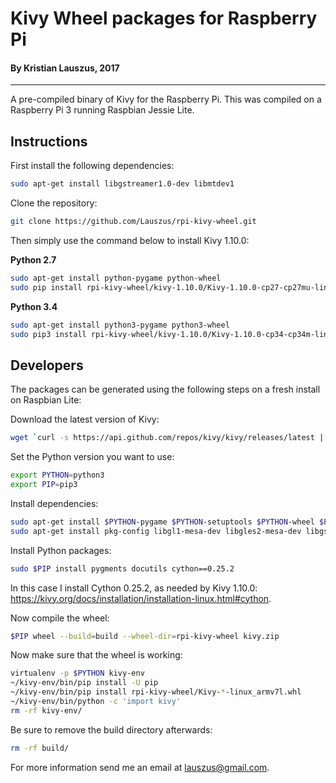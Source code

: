 # Kivy Wheel packages for Raspberry Pi

#### By Kristian Lauszus, 2017
_________

A pre-compiled binary of Kivy for the Raspberry Pi. This was compiled on a Raspberry Pi 3 running Raspbian Jessie Lite.

## Instructions

First install the following dependencies:

```bash
sudo apt-get install libgstreamer1.0-dev libmtdev1
```

Clone the repository:

```bash
git clone https://github.com/Lauszus/rpi-kivy-wheel.git
```

Then simply use the command below to install Kivy 1.10.0:

__Python 2.7__

```bash
sudo apt-get install python-pygame python-wheel
sudo pip install rpi-kivy-wheel/kivy-1.10.0/Kivy-1.10.0-cp27-cp27mu-linux_armv7l.whl
```

__Python 3.4__

```bash
sudo apt-get install python3-pygame python3-wheel
sudo pip3 install rpi-kivy-wheel/kivy-1.10.0/Kivy-1.10.0-cp34-cp34m-linux_armv7l.whl
```

## Developers

The packages can be generated using the following steps on a fresh install on Raspbian Lite:

Download the latest version of Kivy:

```bash
wget `curl -s https://api.github.com/repos/kivy/kivy/releases/latest | python -mjson.tool | grep 'zipball_url' | cut -d'"' -f4` -O kivy.zip
```

Set the Python version you want to use:

```bash
export PYTHON=python3
export PIP=pip3
```

Install dependencies:

```bash
sudo apt-get install $PYTHON-pygame $PYTHON-setuptools $PYTHON-wheel $PYTHON-pip
sudo apt-get install pkg-config libgl1-mesa-dev libgles2-mesa-dev libgstreamer1.0-dev gstreamer1.0-plugins-{bad,base,good,ugly} gstreamer1.0-{omx,alsa}
```

Install Python packages:

```bash
sudo $PIP install pygments docutils cython==0.25.2
```

In this case I install Cython 0.25.2, as needed by Kivy 1.10.0: <https://kivy.org/docs/installation/installation-linux.html#cython>.

Now compile the wheel:

```bash
$PIP wheel --build=build --wheel-dir=rpi-kivy-wheel kivy.zip
```

Now make sure that the wheel is working:

```bash
virtualenv -p $PYTHON kivy-env
~/kivy-env/bin/pip install -U pip
~/kivy-env/bin/pip install rpi-kivy-wheel/Kivy-*-linux_armv7l.whl
~/kivy-env/bin/python -c 'import kivy'
rm -rf kivy-env/
```

Be sure to remove the build directory afterwards:

```bash
rm -rf build/
```

For more information send me an email at <lauszus@gmail.com>.
